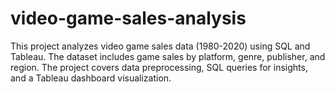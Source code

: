 # video-game-sales-analysis
This project analyzes video game sales data (1980-2020) using SQL and Tableau. The dataset includes game sales by platform, genre, publisher, and region. The project covers data preprocessing, SQL queries for insights, and a Tableau dashboard visualization.
